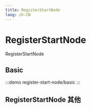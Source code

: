```yaml
---
title: RegisterStartNode
lang: zh-CN
---
```


# RegisterStartNode

RegisterStartNode

## Basic

:::demo
register-start-node/basic
:::

## RegisterStartNode 其他

